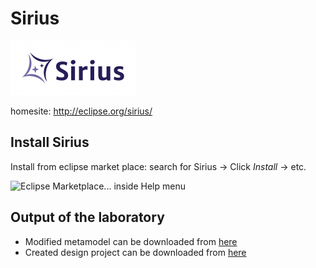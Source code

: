 # Sirius

![The logo of Sirius](mdsd/2015/sirius/logo_Sirius.png)

homesite: http://eclipse.org/sirius/

Install Sirius
-------------

Install from eclipse market place: search for Sirius -> Click _Install_ -> etc.

![Eclipse Marketplace... inside Help menu](install_marketplace_module.png)

Output of the laboratory
------------------------

* Modified metamodel can be downloaded from [here](sirius/hu.bme.mit.mdsd.erdiagram.zip)
* Created design project can be downloaded from [here](sirius/hu.bme.mit.mdsd.erdiagram.design.zip)

